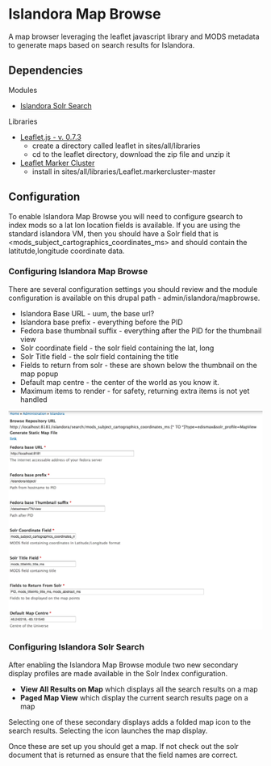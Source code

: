# Islandora Map Browse

A map browser leveraging the leaflet javascript library and MODS metadata to generate maps based on search results for Islandora.

## Dependencies

Modules
* [Islandora Solr Search](http://github.com/islandora/islandora_solr_search)

Libraries
* [Leaflet.js - v. 0.7.3](http://leaflet-cdn.s3.amazonaws.com/build/leaflet-0.7.3.zip)
   * create a directory called leaflet in sites/all/libraries
   * cd to the leaflet directory, download the zip file and unzip it
* [Leaflet Marker Cluster](https://github.com/Leaflet/Leaflet.markercluster.git)
   * install in sites/all/libraries/Leaflet.markercluster-master

## Configuration

To enable Islandora Map Browse you will need to configure gsearch to index mods so a lat lon location fields is available.  If you are using the standard islandora VM, then you should have a Solr field that is <mods_subject_cartographics_coordinates_ms> and should contain the latitutde,longitude coordinate data.

### Configuring Islandora Map Browse

There are several configuration settings you should review and the module configuration is available on this drupal path - admin/islandora/mapbrowse.

* Islandora Base URL - uum, the base url? 
* Islandora base prefix - everything before the PID
* Fedora base thumbnail suffix - everything after the PID for the thumbnail view
* Solr coordinate field - the solr field containing the lat, long
* Solr Title field - the solr field containing the title
* Fields to return from solr - these are shown below the thumbnail on the map popup
* Default map centre - the center of the world as you know it.
* Maximum items to render - for safety, returning extra items is not yet handled  

![Configuration Options](https://raw.githubusercontent.com/dmoses/islandora_screenshots/master/islandora_map_browse_config.jpg "Configuration Options")


### Configuring Islandora Solr Search

After enabling the Islandora Map Browse module two new secondary display profiles are made available in the Solr Index configuration.

* **View All Results on Map** which displays all the search results on a map
* **Paged Map View** which display the current search results page on a map

Selecting one of these secondary displays adds a folded map icon to the search results. Selecting the icon launches the map display.

Once these are set up you should get a map.  If not check out the solr document that is returned as ensure that the field names are correct.
